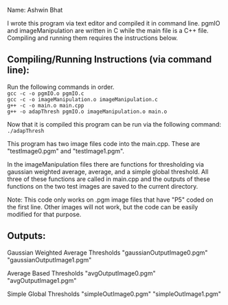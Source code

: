 Name: Ashwin Bhat

I wrote this program via text editor and compiled it in command line.
pgmIO and imageManipulation are written in C while the main file is
a C++ file. Compiling and running them requires the instructions below.

Compiling/Running Instructions (via command line):
------
Run the following commands in order. <br>
`gcc -c -o pgmIO.o pgmIO.c` <br>
`gcc -c -o imageManipulation.o imageManipulation.c` <br>
`g++ -c -o main.o main.cpp` <br>
`g++ -o adapThresh pgmIO.o imageManipulation.o main.o` <br>

Now that it is compiled this program can be run via the following command: <br>
`./adapThresh`

This program has two image files code into the main.cpp. These are "testImage0.pgm"
and "testImage1.pgm".

In the imageManipulation files there are functions for thresholding via gaussian
weighted average, average, and a simple global threshold. All three of these
functions are called in main.cpp and the outputs of these functions on the two
test images are saved to the current directory.

Note: This code only works on .pgm image files that have "P5" coded on the first line.
Other images will not work, but the code can be easily modified for that purpose.

Outputs:
------
Gaussian Weighted Average Thresholds
"gaussianOutputImage0.pgm"
"gaussianOutputImage1.pgm"

Average Based Thresholds
"avgOutputImage0.pgm"
"avgOutputImage1.pgm"

Simple Global Thresholds
"simpleOutImage0.pgm"
"simpleOutImage1.pgm"
